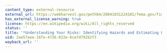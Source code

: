 ```yaml
---
content_type: external-resource
external_url: https://webharvest.gov/peth04/20041031224101/fema.gov/fima/planning_toc3.shtm
has_external_license_warning: true
license: https://en.wikipedia.org/wiki/All_rights_reserved
status: ''
title: '*Understanding Your Risks: Identifying Hazards and Estimating Losses*'
uid: 2ae57aee-16fe-4736-822e-6ce7d792b2f3
wayback_url: ''
---
```

